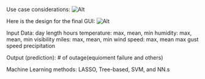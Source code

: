 Use case considerations: ![Alt](https://github.com/rkastilani/PowerOutagePredictor/blob/master/Graphs/usecase.png)

Here is the design for the final GUI: ![Alt](https://github.com/rkastilani/PowerOutagePredictor/blob/master/Graphs/GUIDesign.png)

Input Data: 
	day length hours
	temperature: max, mean, min
	humidity: max, mean, min
	visibility miles: max, mean, min
	wind speed: max, mean
	max gust speed
	precipitation

Output (prediction):
	# of outage(equioment failure and others)
	
Machine Learning methods: LASSO, Tree-based, SVM, and NN.s
